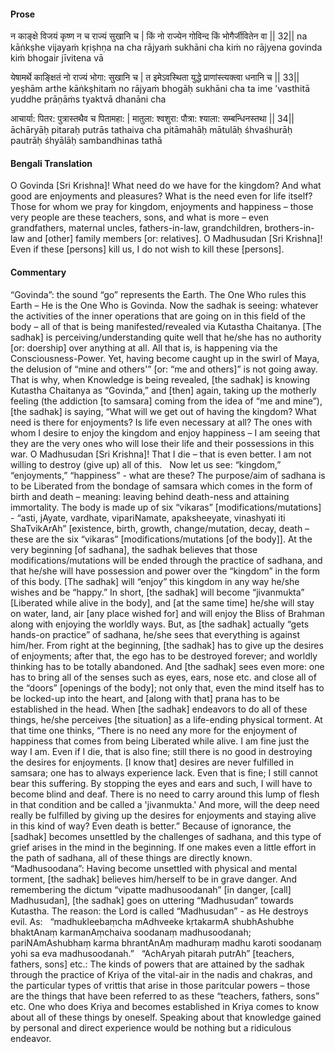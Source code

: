 #### Prose 

न काङ्क्षे विजयं कृष्ण न च राज्यं सुखानि च |
किं नो राज्येन गोविन्द किं भोगैर्जीवितेन वा || 32||
na kāṅkṣhe vijayaṁ kṛiṣhṇa na cha rājyaṁ sukhāni cha
kiṁ no rājyena govinda kiṁ bhogair jīvitena vā

येषामर्थे काङ्क्षितं नो राज्यं भोगा: सुखानि च |
त इमेऽवस्थिता युद्धे प्राणांस्त्यक्त्वा धनानि च || 33||
yeṣhām arthe kāṅkṣhitaṁ no rājyaṁ bhogāḥ sukhāni cha
ta ime ’vasthitā yuddhe prāṇāṁs tyaktvā dhanāni cha

आचार्या: पितर: पुत्रास्तथैव च पितामहा: |
मातुला: श्वशुरा: पौत्रा: श्याला: सम्बन्धिनस्तथा || 34||
āchāryāḥ pitaraḥ putrās tathaiva cha pitāmahāḥ
mātulāḥ śhvaśhurāḥ pautrāḥ śhyālāḥ sambandhinas tathā

 #### Bengali Translation 

O Govinda [Sri Krishna]! What need do we have for the kingdom? And what good are enjoyments and pleasures? What is the need even for life itself? Those for whom we pray for kingdom, enjoyments and happiness – those very people are these teachers, sons, and what is more – even grandfathers, maternal uncles, fathers-in-law, grandchildren, brothers-in-law and [other] family members [or: relatives]. O Madhusudan [Sri Krishna]! Even if these [persons] kill us, I do not wish to kill these [persons].

 #### Commentary 

“Govinda”: the sound “go” represents the Earth. The One Who rules this Earth – He is the One Who is Govinda. Now the sadhak is seeing: whatever the activities of the inner operations that are going on in this field of the body – all of that is being manifested/revealed via Kutastha Chaitanya. [The sadhak] is perceiving/understanding quite well that he/she has no authority [or: doership] over anything at all. All that is, is happening via the Consciousness-Power. Yet, having become caught up in the swirl of Maya, the delusion of “mine and others'” [or: “me and others]” is not going away. That is why, when Knowledge is being revealed, [the sadhak] is knowing Kutastha Chaitanya as “Govinda,” and [then] again, taking up the motherly feeling (the addiction [to samsara] coming from the idea of “me and mine”), [the sadhak] is saying, “What will we get out of having the kingdom? What need is there for enjoyments? Is life even necessary at all? The ones with whom I desire to enjoy the kingdom and enjoy happiness – I am seeing that they are the very ones who will lose their life and their possessions in this war. O Madhusudan [Sri Krishna]! That I die – that is even better. I am not willing to destroy (give up) all of this.
 
Now let us see: “kingdom,” “enjoyments,” “happiness” - what are these? The purpose/aim of sadhana is to be Liberated from the bondage of samsara which comes in the form of birth and death – meaning: leaving behind death-ness and attaining immortality. The body is made up of six “vikaras” [modifications/mutations] -  “asti, jAyate, vardhate, vipariNamate, apaksheeyate, vinashyati iti ShaTvikArAh” [existence, birth, growth, change/mutation, decay, death – these are the six “vikaras” [modifications/mutations [of the body]]. At the very beginning [of sadhana], the sadhak believes that those modifications/mutations will be ended through the practice of sadhana, and that he/she will have possession and power over the “kingdom” in the form of this body. [The sadhak] will “enjoy” this kingdom in any way he/she wishes and be “happy.” In short, [the sadhak] will become “jivanmukta” [Liberated while alive in the body], and [at the same time] he/she will stay on water, land, air [any place wished for] and will enjoy the Bliss of Brahman along with enjoying the worldly ways. But, as [the sadhak] actually “gets hands-on practice” of sadhana, he/she sees that everything is against him/her. From right at the beginning, [the sadhak] has to give up the desires of enjoyments; after that, the ego has to be destroyed forever; and worldly thinking has to be totally abandoned. And [the sadhak] sees even more: one has to bring all of the senses such as eyes, ears, nose etc. and close all of the “doors” [openings of the body]; not only that, even the mind itself has to be locked-up into the heart, and [along with that] prana has to be established in the head. When [the sadhak] endeavors to do all of these things, he/she perceives [the situation] as a life-ending physical torment. At that time one thinks, “There is no need any more for the enjoyment of happiness that comes from being Liberated while alive. I am fine just the way I am. Even if I die, that is also fine; still there is no good in destroying the desires for enjoyments. [I know that] desires are never fulfilled in samsara; one has to always experience lack. Even that is fine; I still cannot bear this suffering. By stopping the eyes and ears and such, I will have to become blind and deaf. There is no need to carry around this lump of flesh in that condition and be called a 'jivanmukta.' And more, will the deep need really be fulfilled by giving up the desires for enjoyments and staying alive in this kind of way? Even death is better.”
Because of ignorance, the [sadhak] becomes unsettled by the challenges of sadhana, and this type of grief arises in the mind in the beginning. If one makes even a little effort in the path of sadhana, all of these things are directly known.
 
“Madhusoodana”: Having become unsettled with physical and mental torment, [the sadhak] believes him/herself to be in grave danger. And remembering the dictum “vipatte madhusoodanah” [in danger, [call] Madhusudan], [the sadhak] goes on uttering “Madhusudan” towards Kutastha. The reason: the Lord is called “Madhusudan” - as He destroys evil. As:
 
“madhukleebaṃcha mAdhveeke kṛtakarmA shubhAshubhe
bhaktAnaṃ karmanAṃchaiva soodanaṃ madhusoodanah;
pariNAmAshubhaṃ karma bhrantAnAṃ madhuraṃ madhu
karoti soodanaṃ yohi sa eva madhusoodanah.”
 
“AchAryah pitarah putrAh” [teachers, fathers, sons] etc.: The kinds of powers that are attained by the sadhak through the practice of Kriya of the vital-air in the nadis and chakras, and the particular types of vrittis that arise in those paritcular powers – those are the things that have been referred to as these “teachers, fathers, sons” etc. One who does Kriya and becomes established in Kriya comes to know about all of these things by oneself. Speaking about that knowledge gained by personal and direct experience would be nothing but a ridiculous endeavor.